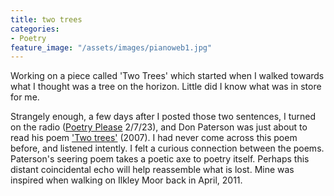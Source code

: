 ```yaml
---
title: two trees
categories:
- Poetry
feature_image: "/assets/images/pianoweb1.jpg"
---
```


Working on a piece called 'Two Trees' which started when I walked towards what I thought was a tree on the horizon. Little did I know what was in store for me.  

Strangely enough, a few days after I posted those two sentences, I turned on the radio ([Poetry Please](https://www.bbc.co.uk/programmes/m001nfzw) 2/7/23), and Don Paterson was just about to read his poem ['Two trees'](https://www.poetryfoundation.org/poetrymagazine/browse?contentId=49796) (2007). I had never come across this poem before, and listened intently. I felt a curious connection between the poems. Paterson's seering poem takes a poetic axe to poetry itself. Perhaps this distant coincidental echo will help reassemble what is lost. Mine was inspired when walking on Ilkley Moor back in April, 2011.
